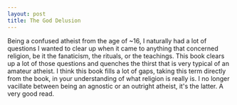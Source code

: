 ```yaml
---
layout: post
title: The God Delusion
---
```


Being a confused atheist from the age of ~16, I naturally had a lot of questions I wanted to clear up when it came to anything that concerned religion, be it the fanaticism, the rituals, or the teachings. This book clears up a lot of those questions and quenches the thirst that is very typical of an amateur atheist. I think this book fills a lot of gaps, taking this term directly from the book, in your understanding of what religion is really is. I no longer vacillate between being an agnostic or an outright atheist, it's the latter. A very good read.
